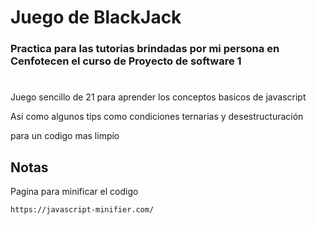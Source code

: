 # Juego de BlackJack

### Practica para las tutorias brindadas por mi persona en Cenfotecen el curso de Proyecto de software 1
#
Juego sencillo de 21 para aprender los conceptos basicos de javascript

Asi como algunos tips como condiciones ternarias y desestructuración

para un codigo mas limpio
## Notas
Pagina para minificar el codigo
```
https://javascript-minifier.com/
```